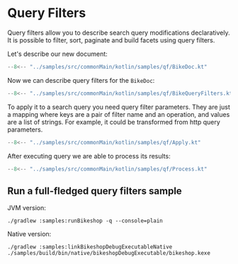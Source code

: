# Query Filters

Query filters allow you to describe search query modifications declaratively. It is possible to
filter, sort, paginate and build facets using query filters.

Let's describe our new document:

```kotlin
--8<-- "../samples/src/commonMain/kotlin/samples/qf/BikeDoc.kt"
```

Now we can describe query filters for the `BikeDoc`:

```kotlin
--8<-- "../samples/src/commonMain/kotlin/samples/qf/BikeQueryFilters.kt"
```

To apply it to a search query you need query filter parameters. They are just a mapping where keys
are a pair of filter name and an operation, and values are a list of strings. For example, it
could be transformed from http query parameters.

```kotlin
--8<-- "../samples/src/commonMain/kotlin/samples/qf/Apply.kt"
```

After executing query we are able to process its results:

```kotlin
--8<-- "../samples/src/commonMain/kotlin/samples/qf/Process.kt"
```

## Run a full-fledged query filters sample

JVM version:

```shell
./gradlew :samples:runBikeshop -q --console=plain
```

Native version:

```shell
./gradlew :samples:linkBikeshopDebugExecutableNative
./samples/build/bin/native/bikeshopDebugExecutable/bikeshop.kexe
```
